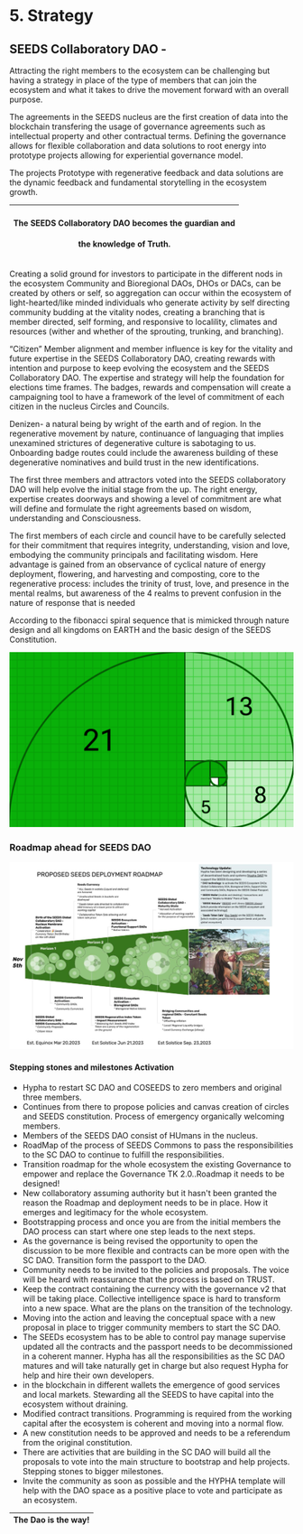 # 5. Strategy

## SEEDS Collaboratory DAO -

Attracting the right members to the ecosystem can be challenging but having a strategy in place of the type of members that can join the ecosystem and what it takes to drive the movement forward with an overall purpose.

The agreements in the SEEDS nucleus are the first creation of data into the blockchain transfering the usage of governance agreements such as intellectual property and other contractual terms. Defining the governance allows for flexible collaboration and data solutions to root energy into prototype projects allowing for experiential governance model.

The projects Prototype with regenerative feedback and data solutions are the dynamic feedback and fundamental storytelling in the ecosystem growth.

| <h4 id="_heading-h.3nlr7jcpilu6"></h4><h4 id="_heading-h.90l0z3du1n9d">The SEEDS Collaboratory DAO becomes the guardian and</h4><h4 id="_heading-h.67arfh6klrp4">the knowledge of Truth.</h4> |
| --------------------------------------------------------------------------------------------------------------------------------------------------------------------------------------------- |

Creating a solid ground for investors to participate in the different nods in the ecosystem Community and Bioregional DAOs, DHOs or DACs, can be created by others or self, so aggregation can occur within the ecosystem of light-hearted/like minded individuals who generate activity by self directing community budding at the vitality nodes, creating a branching that is member directed, self forming, and responsive to localility, climates and resources (wither and whether of the sprouting, trunking, and branching).

“Citizen” Member alignment and member influence is key for the vitality and future expertise in the SEEDS Collaboratory DAO, creating rewards with intention and purpose to keep evolving the ecosystem and the SEEDS Collaboratory DAO. The expertise and strategy will help the foundation for elections time frames. The badges, rewards and compensation will create a campaigning tool to have a framework of the level of commitment of each citizen in the nucleus Circles and Councils.

Denizen- a natural being by wright of the earth and of region. In the regenerative movement by nature, continuance of languaging that implies unexamined strictures of degenerative culture is sabotaging to us. Onboarding badge routes could include the awareness building of these degenerative nominatives and build trust in the new identifications.

The first three members and attractors voted into the SEEDS collaboratory DAO will help evolve the initial stage from the up. The right energy, expertise creates doorways and showing a level of commitment are what will define and formulate the right agreements based on wisdom, understanding and Consciousness.

The first members of each circle and council have to be carefully selected for their commitment that requires integrity, understanding, vision and love, embodying the community principals and facilitating wisdom. Here advantage is gained from an observance of cyclical nature of energy deployment, flowering, and harvesting and composting, core to the regenerative process: includes the trinity of trust, love, and presence in the mental realms, but awareness of the 4 realms to prevent confusion in the nature of response that is needed

According to the fibonacci spiral sequence that is mimicked through nature design and all kingdoms on EARTH and the basic design of the SEEDS Constitution.

![](../.gitbook/assets/0.png)

### Roadmap ahead for SEEDS DAO

![](../.gitbook/assets/1.jpeg)

#### **Stepping stones and milestones Activation**

* Hypha to restart SC DAO and COSEEDS to zero members and original three members.
* Continues from there to propose policies and canvas creation of circles and SEEDS constitution. Process of emergency organically welcoming members.
* Members of the SEEDS DAO consist of HUmans in the nucleus.
* RoadMap of the process of SEEDS Commons to pass the responsibilities to the SC DAO to continue to fulfill the responsibilities.
* Transition roadmap for the whole ecosystem the existing Governance to empower and replace the Governance TK 2.0..Roadmap it needs to be designed!
* New collaboratory assuming authority but it hasn't been granted the reason the Roadmap and deployment needs to be in place. How it emerges and legitimacy for the whole ecosystem.
* Bootstrapping process and once you are from the initial members the DAO process can start where one step leads to the next steps.
* As the governance is being revised the opportunity to open the discussion to be more flexible and contracts can be more open with the SC DAO. Transition form the passport to the DAO.
* Community needs to be invited to the policies and proposals. The voice will be heard with reassurance that the process is based on TRUST.
* Keep the contract containing the currency with the governance v2 that will be taking place. Collective intelligence space is hard to transform into a new space. What are the plans on the transition of the technology.
* Moving into the action and leaving the conceptual space with a new proposal in place to trigger community members to start the SC DAO.
* The SEEDs ecosystem has to be able to control pay manage supervise updated all the contracts and the passport needs to be decommissioned in a coherent manner. Hypha has all the responsibilities as the SC DAO matures and will take naturally get in charge but also request Hypha for help and hire their own developers.
* in the blockchain in different wallets the emergence of good services and local markets. Stewarding all the SEEDS to have capital into the ecosystem without draining.
* Modified contract transitions. Programming is required from the working capital after the ecosystem is coherent and moving into a normal flow.
* A new constitution needs to be approved and needs to be a referendum from the original constitution.
* There are activities that are building in the SC DAO will build all the proposals to vote into the main structure to bootstrap and help projects. Stepping stones to bigger milestones.
* Invite the community as soon as possible and the HYPHA template will help with the DAO space as a positive place to vote and participate as an ecosystem.

| **The Dao is the way!** |
| ----------------------- |
